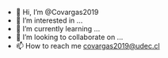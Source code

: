 - 👋 Hi, I’m @Covargas2019
- 👀 I’m interested in ...
- 🌱 I’m currently learning ...
- 💞️ I’m looking to collaborate on ...
- 📫 How to reach me covargas2019@udec.cl

<!---
Covargas2019/Covargas2019 is a ✨ special ✨ repository because its `README.md` (this file) appears on your GitHub profile.
You can click the Preview link to take a look at your changes.
--->
